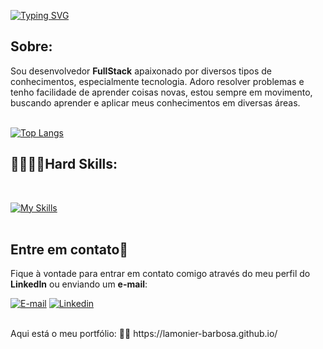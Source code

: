 
[![Typing SVG](https://readme-typing-svg.demolab.com?font=Fira+Code&weight=500&size=22&pause=1000&color=34AD00&center=falso&vCenter=falso&repeat=verdadeiro&width=435&lines=Ol%C3%A1%2C+meu+nome+%C3%A9+%3D%3E+Lamonier;Seja+bem+vindo+ao+meu+Perfil!+%F0%9F%98%8A)](https://git.io/typing-svg)

## Sobre:
Sou desenvolvedor **FullStack** apaixonado por diversos tipos de conhecimentos, especialmente tecnologia.
Adoro resolver problemas e tenho facilidade de aprender coisas novas, estou sempre em movimento,
buscando aprender e aplicar meus conhecimentos em diversas áreas.
<br/>
<br/>

[![Top Langs](https://github-readme-stats.vercel.app/api/top-langs/?username=Lamonier-Barbosa&layout=donut&bg_color=292929&border_color=34AD00)](https://github.com/anuraghazra/github-readme-stats)

## 🚀👨🏻‍💻Hard Skills:
<br/>

[![My Skills](https://skillicons.dev/icons?i=js,html,css,postgres,git,nodejs,python)](https://skillicons.dev)
<br/>
<br/>
## Entre em contato📲

Fique à vontade para entrar em contato comigo através do meu perfil do **LinkedIn** ou enviando um **e-mail**:

[![E-mail](https://img.shields.io/badge/Microsoft_Outlook-0078D4?style=for-the-badge&logo=microsoft-outlook&logoColor=white)](mailto:lamoni_lr@hotmail.com)
[![Linkedin](https://img.shields.io/badge/LinkedIn-0077B5?style=for-the-badge&logo=linkedin&logoColor=white)](https://www.linkedin.com/in/lamonier-barbosa/)

<br/>
Aqui está o meu portfólio: 👨‍💻
https://lamonier-barbosa.github.io/
